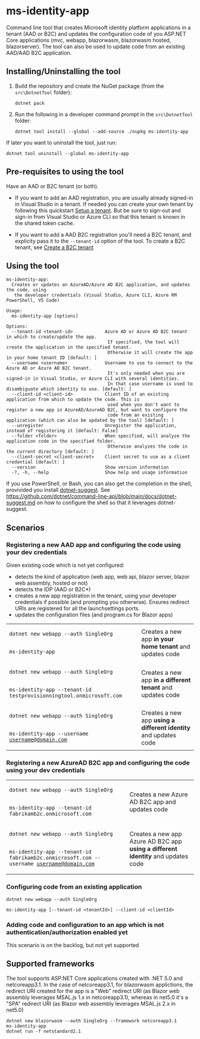 # ms-identity-app 
Command line tool that creates Microsoft identity platform applications in a tenant (AAD or B2C) and updates the configuration code of you ASP.NET Core applications (mvc, webapp, blazorwasm, blazorwasm hosted, blazorserver). The tool can also be used to update code from an existing AAD/AAD B2C application.

## Installing/Uninstalling the tool

1. Build the repository and create the NuGet package (from the `src\DotnetTool` folder):
 
   ```Shell
   dotnet pack
   ```
   
2. Run the following in a developer command prompt in the `src\DotnetTool` folder:
   
   ```Shell
   dotnet tool install --global --add-source ./nupkg ms-identity-app
   ```

If later you want to uninstall the tool, just run:
```Shell
dotnet tool uninstall --global ms-identity-app
```

## Pre-requisites to using the tool

Have an AAD or B2C tenant (or both). 
- If you want to add an AAD registration, you are usually already signed-in in Visual Studio in a tenant. If needed you can create your own tenant by following this quickstart [Setup a tenant](https://docs.microsoft.com/azure/active-directory/develop/quickstart-create-new-tenant). But be sure to sign-out and sign-in from Visual Studio or Azure CLI so that this tenant is known in the shared token cache.

- If you want to add a AAD B2C registration you'll need a B2C tenant, and explicity pass it to the `--tenant-id` option of the tool. To create a B2C tenant, see [Create a B2C tenant](https://docs.microsoft.com/azure/active-directory-b2c/tutorial-create-tenant)


## Using the tool

```text
ms-identity-app:
  Creates or updates an AzureAD/Azure AD B2C application, and updates the code, using
   the developer credentials (Visual Studio, Azure CLI, Azure RM PowerShell, VS Code)

Usage:
  ms-identity-app [options]

Options:
  --tenant-id <tenant-id>            Azure AD or Azure AD B2C tenant in which to create/update the app.
                                      If specified, the tool will create the application in the specified tenant.
                                      Otherwise it will create the app in your home tenant ID [default: ]
  --username <username>              Username to use to connect to the Azure AD or Azure AD B2C tenant.
                                      It's only needed when you are signed-in in Visual Studio, or Azure CLI with several identities.
                                      In that case username is used to disambiguate which identity to use. [default: ]
  --client-id <client-id>            Client ID of an existing application from which to update the code. This is
                                      used when you don't want to register a new app in AzureAD/AzureAD B2C, but want to configure the
                                      code from an existing application (which can also be updated by the tool) [default: ]
  --unregister                       Unregister the application, instead of registering it [default: False]
  --folder <folder>                  When specified, will analyze the application code in the specified folder.
                                      Otherwise analyzes the code in the current directory [default: ]
  --client-secret <client-secret>    Client secret to use as a client credential [default: ]
  --version                          Show version information
  -?, -h, --help                     Show help and usage information
```

If you use PowerShell, or Bash, you can also get the completion in the shell, provivided you install [dotnet-suggest](https://www.nuget.org/packages/dotnet-suggest/). See https://github.com/dotnet/command-line-api/blob/main/docs/dotnet-suggest.md on how to configure the shell so that it leverages dotnet-suggest.

## Scenarios


### Registering a new AAD app and configuring the code using your dev credentials

Given existing code which is not yet configured: 
- detects the kind of application (web app, web api, blazor server, blazor web assembly, hosted or not)
- detects the IDP (AAD or B2C*)
- creates a new app registration in the tenant, using your developer credentials if possible (and prompting you otherwise). Ensures redirect URIs are registered for all the launchsettings ports.
- updates the configuration files (and program.cs for Blazor apps)

<table>
 <tr>
  <td>
   <code>
dotnet new webapp --auth SingleOrg
    
ms-identity-app
   </code>
  </td>
  <td>Creates a new app <b>in your home tenant</b> and updates code</td>
 </tr>
 
 <tr>
  <td>
   <code>
dotnet new webapp --auth SingleOrg

ms-identity-app --tenant-id testprovisionningtool.onmicrosoft.com
   </code>
  </td>
  <td>Creates a new app <b>in a different tenant</b> and updates code</td>
 </tr> 
 
  <tr>
  <td>
   <code>
dotnet new webapp --auth SingleOrg

ms-identity-app --username username@domain.com
   </code>
  </td>
  <td>Creates a new app <b>using a different identity</b> and updates code</td>
 </tr> 
 
 </table>
 
 ### Registering a new AzureAD B2C app and configuring the code using your dev credentials

<table>
 <tr>
  <td>
   <code>
dotnet new webapp --auth SingleOrg

ms-identity-app --tenant-id fabrikamb2c.onmicrosoft.com
   </code>
  </td>
  <td>Creates a new Azure AD B2C app and updates code</td>
 </tr> 
 
  <tr>
  <td>
   <code>
dotnet new webapp --auth SingleOrg

ms-identity-app --tenant-id fabrikamb2c.onmicrosoft.com  --username username@domain.com
   </code>
  </td>
  <td>Creates a new app Azure AD B2C app <b>using a different identity</b> and updates code</td>
 </tr> 
 
 </table>
 
 
 ### Configuring code from an existing application
 
 ```Shell
dotnet new webapp --auth SingleOrg

ms-identity-app [--tenant-id <tenantId>] --client-id <clientId>
 ```

 ### Adding code and configuration to an app which is not authentication/authorization enabled yet
 
 This scenario is on the backlog, but not yet supported

## Supported frameworks

The tool supports ASP.NET Core applications created with .NET 5.0 and netcoreapp3.1. In the case of netcoreapp3.1, for blazorwasm applictions, the redirect URI created for the app is a "Web" redirect URI (as Blazor web assembly leverages MSAL.js 1.x in netcoreapp3.1), whereas in net5.0 it's a "SPA" redirect URI (as Blazor web assembly leverages MSAL.js 2.x in net5.0) 

```Shell
dotnet new blazorwasm --auth SingleOrg --framework netcoreapp3.1
ms-identity-app
dotnet run -f netstandard2.1
```
